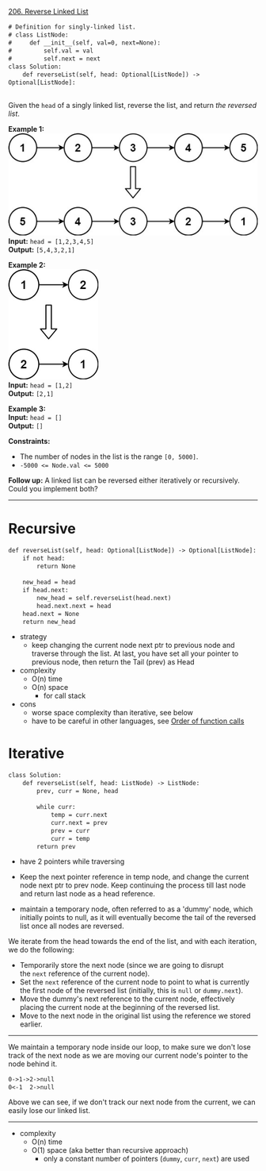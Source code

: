 [206. Reverse Linked List](https://leetcode.com/problems/reverse-linked-list/)

```
# Definition for singly-linked list.
# class ListNode:
#     def __init__(self, val=0, next=None):
#         self.val = val
#         self.next = next
class Solution:
    def reverseList(self, head: Optional[ListNode]) -> Optional[ListNode]:
        
```

Given the `head` of a singly linked list, reverse the list, and return _the reversed list_.

**Example 1:**  
![](!assets/attachments/Pasted%20image%2020240227105112.png)  
**Input:** `head = [1,2,3,4,5]`  
**Output:** `[5,4,3,2,1]`  

**Example 2:**  
![](!assets/attachments/Pasted%20image%2020240227105133.png)  
**Input:** `head = [1,2]`  
**Output:** `[2,1]`  

**Example 3:**  
**Input:** `head = []`  
**Output:** `[]`  

**Constraints:**
- The number of nodes in the list is the range `[0, 5000]`.
- `-5000 <= Node.val <= 5000`

**Follow up:** A linked list can be reversed either iteratively or recursively. Could you implement both?

---



# Recursive
```
def reverseList(self, head: Optional[ListNode]) -> Optional[ListNode]:
	if not head:
		return None

	new_head = head
	if head.next:
		new_head = self.reverseList(head.next)
		head.next.next = head
	head.next = None
	return new_head
```
- strategy
	- keep changing the current node next ptr to previous node and traverse through the list. At last, you have set all your pointer to previous node, then return the Tail (prev) as Head
- complexity
	- O(n) time
	- O(n) space
		- for call stack
- cons
	- worse space complexity than iterative, see below
	- have to be careful in other languages, see [Order of function calls](../Blurbs/Order%20of%20function%20calls.md)




# Iterative
```
class Solution:
    def reverseList(self, head: ListNode) -> ListNode:
        prev, curr = None, head

        while curr:
            temp = curr.next
            curr.next = prev
            prev = curr
            curr = temp
        return prev
```



- have 2 pointers while traversing
- Keep the next pointer reference in temp node, and change the current node next ptr to prev node. Keep continuing the process till last node and return last node as a head reference.


- maintain a temporary node, often referred to as a 'dummy' node, which initially points to null, as it will eventually become the tail of the reversed list once all nodes are reversed.

We iterate from the head towards the end of the list, and with each iteration, we do the following:

- Temporarily store the next node (since we are going to disrupt the `next` reference of the current node).
- Set the `next` reference of the current node to point to what is currently the first node of the reversed list (initially, this is `null` or `dummy.next`).
- Move the dummy's next reference to the current node, effectively placing the current node at the beginning of the reversed list.
- Move to the next node in the original list using the reference we stored earlier.

---


We maintain a temporary node inside our loop, to make sure we don't lose track of the next node as we are moving our current node's pointer to the node behind it.

```
0->1->2->null
0<-1  2->null
```

Above we can see, if we don't track our next node from the current, we can easily lose our linked list.


---


- complexity
	- O(n) time
	- O(1) space (aka better than recursive approach)
		- only a constant number of pointers (`dummy`, `curr`, `next`) are used
